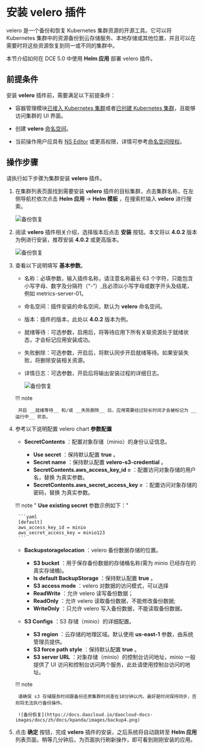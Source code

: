 # 安装 velero 插件

velero 是一个备份和恢复 Kubernetes 集群资源的开源工具。它可以将 Kubernetes 集群中的资源备份到云存储服务、本地存储或其他位置，并且可以在需要时将这些资源恢复到同一或不同的集群中。

本节介绍如何在 DCE 5.0 中使用 __Helm 应用__ 部署 velero 插件。 

## 前提条件

安装 __velero__ 插件前，需要满足以下前提条件：

- 容器管理模块[已接入 Kubernetes 集群](../clusters/integrate-cluster.md)或者[已创建 Kubernetes 集群](../clusters/create-cluster.md)，且能够访问集群的 UI 界面。

- 创建 __velero__ [命名空间](../namespaces/createns.md)。

- 当前操作用户应具有 [NS Editor](../permissions/permission-brief.md#ns-editor) 或更高权限，详情可参考[命名空间授权](../namespaces/createns.md)。

## 操作步骤

请执行如下步骤为集群安装 __velero__ 插件。

1. 在集群列表页面找到需要安装 __velero__ 插件的目标集群，点击集群名称，在左侧导航栏依次点击 __Helm 应用__ -> __Helm 模板__ ，在搜索栏输入 __velero__ 进行搜索。

    ![备份恢复](https://docs.daocloud.io/daocloud-docs-images/docs/kpanda/images/backup1.png)

2. 阅读 __velero__ 插件相关介绍，选择版本后点击 __安装__ 按钮。本文将以 __4.0.2__ 版本为例进行安装，推荐安装 __4.0.2__ 或更高版本。

    ![备份恢复](https://docs.daocloud.io/daocloud-docs-images/docs/zh/docs/kpanda/images/backup2.png)

3. 查看以下说明填写 **基本参数**。

    - 名称：必填参数，输入插件名称，请注意名称最长 63 个字符，只能包含小写字母、数字及分隔符（“-”）,且必须以小写字母或数字开头及结尾，例如 metrics-server-01。
    - 命名空间：插件安装的命名空间，默认为 __velero__ 命名空间。
    - 版本：插件的版本，此处以 __4.0.2__ 版本为例。
    - 就绪等待：可选参数，启用后，将等待应用下所有关联资源处于就绪状态，才会标记应用安装成功。
    - 失败删除：可选参数，开启后，将默认同步开启就绪等待。如果安装失败，将删除安装相关资源。
    - 详情日志：可选参数，开启后将输出安装过程的详细日志。

        ![备份恢复](https://docs.daocloud.io/daocloud-docs-images/docs/zh/docs/kpanda/images/backup3.png)

    !!! note

        开启 __就绪等待__ 和/或 __失败删除__ 后，应用需要经过较长时间才会被标记为 __运行中__ 状态。

4. 参考以下说明配置 velero chart **参数配置**

    - __SecretContents__ ：配置对象存储（minio）的身份认证信息。

        - __Use secret__ ：保持默认配置 __true__ 。
        - __Secret name__ ：保持默认配置 __velero-s3-credential__ 。
        - __SecretContents.aws_access_key_id = <modifiy>__ ：配置访问对象存储的用户名，替换 __<modifiy>__ 为真实参数。
        - __SecretContents.aws_secret_access_key = <modifiy>__ ：配置访问对象存储的密码，替换 __<modifiy>__ 为真实参数。

    !!! note " __Use existing secret__ 参数示例如下："

        ```yaml
        [default]
        aws_access_key_id = minio
        aws_secret_access_key = minio123
        ```

    - __Backupstoragelocation__ ：velero 备份数据存储的位置。
        - __S3 bucket__ ：用于保存备份数据的存储桶名称(需为 minio 已经存在的真实存储桶)。
        - __Is default BackupStorage__ ：保持默认配置 __true__ 。
        - __S3 access mode__ ：velero 对数据的访问模式，可以选择
        - __ReadWrite__ ：允许 velero 读写备份数据；
        - __ReadOnly__ ：允许 velero 读取备份数据，不能修改备份数据;
        - __WriteOnly__ ：只允许 velero 写入备份数据，不能读取备份数据。

    - __S3 Configs__ ：S3 存储（minio）的详细配置。
        - __S3 region__ ：云存储的地理区域。默认使用 __us-east-1__ 参数，由系统管理员提供。
        - __S3 force path style__ ：保持默认配置 __true__ 。
        - __S3 server URL__ ：对象存储（minio）的控制台访问地址，minio 一般提供了 UI 访问和控制台访问两个服务，此处请使用控制台访问的地址。

    !!! note

        请确保 s3 存储服务时间跟备份还原集群时间差在10分钟以内，最好是时间保持同步，否则将无法执行备份操作。

        ![备份恢复](https://docs.daocloud.io/daocloud-docs-images/docs/zh/docs/kpanda/images/backup4.png)

5. 点击 __确定__ 按钮，完成 __velero__ 插件的安装，之后系统将自动跳转至 __Helm 应用__ 列表页面，稍等几分钟后，为页面执行刷新操作，即可看到刚刚安装的应用。
